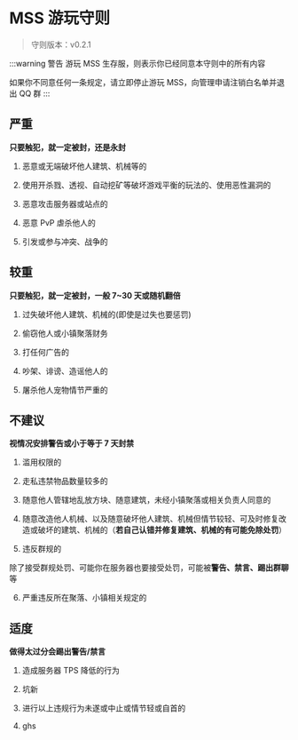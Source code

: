 # MSS 游玩守则

> 守则版本：v0.2.1

:::warning 警告
游玩 MSS 生存服，则表示你已经同意本守则中的所有内容

如果你不同意任何一条规定，请立即停止游玩 MSS，向管理申请注销白名单并退出 QQ 群
:::

## 严重

**只要触犯，就一定被封，还是永封**

1. 恶意或无端破坏他人建筑、机械等的

2. 使用开杀戮、透视、自动挖矿等破坏游戏平衡的玩法的、使用恶性漏洞的

3. 恶意攻击服务器或站点的

4. 恶意 PvP 虐杀他人的

5. 引发或参与冲突、战争的

## 较重

**只要触犯，就一定被封，一般 7~30 天或随机翻倍**

1. 过失破坏他人建筑、机械的(即使是过失也要惩罚)

2. 偷窃他人或小镇聚落财务

3. 打任何广告的

4. 吵架、诽谤、造谣他人的

5. 屠杀他人宠物情节严重的

## 不建议

**视情况安排警告或小于等于 7 天封禁**

1. 滥用权限的

2. 走私违禁物品数量较多的

3. 随意他人管辖地乱放方块、随意建筑，未经小镇聚落或相关负责人同意的

4. 随意改造他人机械、以及随意破坏他人建筑、机械但情节较轻、可及时修复改造或破坏的建筑、机械的（**若自己认错并修复建筑、机械的有可能免除处罚**）

5. 违反群规的

除了接受群规处罚、可能你在服务器也要接受处罚，可能被**警告、禁言、踢出群聊**等

6. 严重违反所在聚落、小镇相关规定的

## 适度

**做得太过分会踢出警告/禁言**

1. 造成服务器 TPS 降低的行为

2. 坑新

3. 进行以上违规行为未遂或中止或情节轻或自首的

4. ghs

